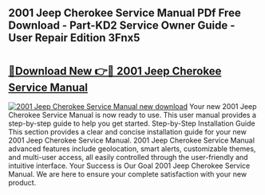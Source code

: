 ## 2001 Jeep Cherokee Service Manual PDf Free Download - Part-KD2 Service Owner Guide - User Repair Edition 3Fnx5

# <h2><a href="http://bc22238.oget.top/?id=2001+Jeep+Cherokee+Service+Manual">🔗Download New 👉🔴 2001 Jeep Cherokee Service Manual</a></h2>

[![2001 Jeep Cherokee Service Manual new download](https://i.imgur.com/5g1atiW.png)](http://bc22238.oget.top/?id=2001+Jeep+Cherokee+Service+Manual)
Your new 2001 Jeep Cherokee Service Manual is now ready to use. This user manual provides a step-by-step guide to help you get started. Step-by-Step Installation Guide This section provides a clear and concise installation guide for your new 2001 Jeep Cherokee Service Manual. 2001 Jeep Cherokee Service Manual advanced features include geolocation, smart alerts, customizable themes, and multi-user access, all easily controlled through the user-friendly and intuitive interface. Your Success is Our Goal 2001 Jeep Cherokee Service Manual. We are here to ensure your complete satisfaction with your new product.

